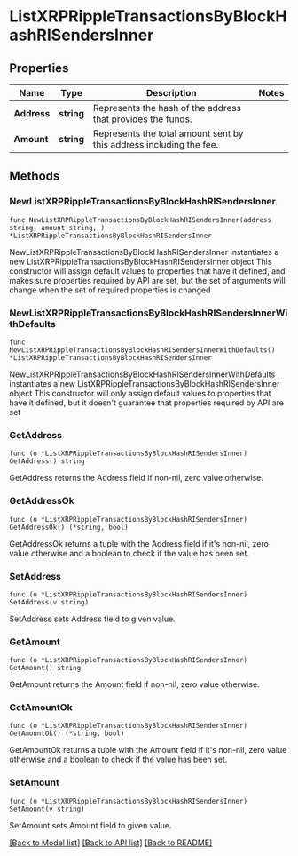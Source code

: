 # ListXRPRippleTransactionsByBlockHashRISendersInner

## Properties

Name | Type | Description | Notes
------------ | ------------- | ------------- | -------------
**Address** | **string** | Represents the hash of the address that provides the funds. | 
**Amount** | **string** | Represents the total amount sent by this address including the fee. | 

## Methods

### NewListXRPRippleTransactionsByBlockHashRISendersInner

`func NewListXRPRippleTransactionsByBlockHashRISendersInner(address string, amount string, ) *ListXRPRippleTransactionsByBlockHashRISendersInner`

NewListXRPRippleTransactionsByBlockHashRISendersInner instantiates a new ListXRPRippleTransactionsByBlockHashRISendersInner object
This constructor will assign default values to properties that have it defined,
and makes sure properties required by API are set, but the set of arguments
will change when the set of required properties is changed

### NewListXRPRippleTransactionsByBlockHashRISendersInnerWithDefaults

`func NewListXRPRippleTransactionsByBlockHashRISendersInnerWithDefaults() *ListXRPRippleTransactionsByBlockHashRISendersInner`

NewListXRPRippleTransactionsByBlockHashRISendersInnerWithDefaults instantiates a new ListXRPRippleTransactionsByBlockHashRISendersInner object
This constructor will only assign default values to properties that have it defined,
but it doesn't guarantee that properties required by API are set

### GetAddress

`func (o *ListXRPRippleTransactionsByBlockHashRISendersInner) GetAddress() string`

GetAddress returns the Address field if non-nil, zero value otherwise.

### GetAddressOk

`func (o *ListXRPRippleTransactionsByBlockHashRISendersInner) GetAddressOk() (*string, bool)`

GetAddressOk returns a tuple with the Address field if it's non-nil, zero value otherwise
and a boolean to check if the value has been set.

### SetAddress

`func (o *ListXRPRippleTransactionsByBlockHashRISendersInner) SetAddress(v string)`

SetAddress sets Address field to given value.


### GetAmount

`func (o *ListXRPRippleTransactionsByBlockHashRISendersInner) GetAmount() string`

GetAmount returns the Amount field if non-nil, zero value otherwise.

### GetAmountOk

`func (o *ListXRPRippleTransactionsByBlockHashRISendersInner) GetAmountOk() (*string, bool)`

GetAmountOk returns a tuple with the Amount field if it's non-nil, zero value otherwise
and a boolean to check if the value has been set.

### SetAmount

`func (o *ListXRPRippleTransactionsByBlockHashRISendersInner) SetAmount(v string)`

SetAmount sets Amount field to given value.



[[Back to Model list]](../README.md#documentation-for-models) [[Back to API list]](../README.md#documentation-for-api-endpoints) [[Back to README]](../README.md)


